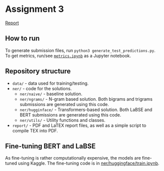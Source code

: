 # Assignment 3

[Report](report/report.pdf)

## How to run

To generate submission files, run `python3 generate_test_predictions.py`. To get metrics, run/see [`metrics.ipynb`](metrics.ipynb) as a Jupyter notebook.

## Repository structure

- `data/` - data used for training/testing.
- `ner/` - code for the solutions.
    - `ner/naive/` - baseline solution.
    - `ner/ngrams/` - N-gram based solution. Both bigrams and trigrams submissions are generated using this code.
    - `ner/hugginface/` - Transformers-based solution. Both LaBSE and BERT submissions are generated using this code.
    - `ner/utils/` - Utility functions and classes.
- `report/` - PDF and LaTEX report files, as well as a simple script to compile TEX into PDF.

## Fine-tuning BERT and LaBSE

As fine-tuning is rather computationally expensive, the models are fine-tuned using Kaggle. The fine-tuning code is in [ner/huggingface/train.ipynb](ner/huggingface/train.ipynb).